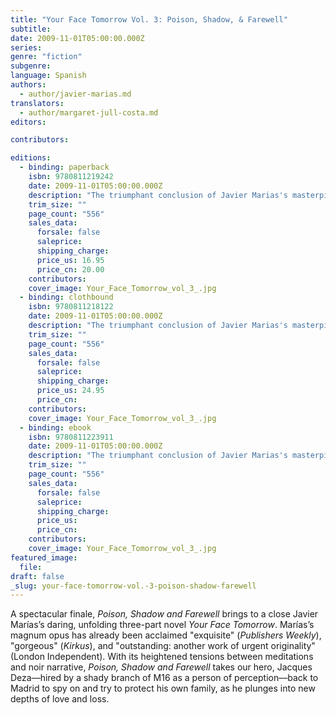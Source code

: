 ```yaml
---
title: "Your Face Tomorrow Vol. 3: Poison, Shadow, & Farewell"
subtitle:
date: 2009-11-01T05:00:00.000Z
series:
genre: "fiction"
subgenre:
language: Spanish
authors:
  - author/javier-marias.md
translators:
  - author/margaret-jull-costa.md
editors:

contributors:

editions:
  - binding: paperback
    isbn: 9780811219242
    date: 2009-11-01T05:00:00.000Z
    description: "The triumphant conclusion of Javier Marias's masterpiece Your Face Tomorrow is at last available as a paperback. "
    trim_size: ""
    page_count: "556"
    sales_data:
      forsale: false
      saleprice:
      shipping_charge:
      price_us: 16.95
      price_cn: 20.00
    contributors:
    cover_image: Your_Face_Tomorrow_vol_3_.jpg
  - binding: clothbound
    isbn: 9780811218122
    date: 2009-11-01T05:00:00.000Z
    description: "The triumphant conclusion of Javier Marias's masterpiece Your Face Tomorrow is at last available as a paperback. "
    trim_size: ""
    page_count: "556"
    sales_data:
      forsale: false
      saleprice:
      shipping_charge:
      price_us: 24.95
      price_cn:
    contributors:
    cover_image: Your_Face_Tomorrow_vol_3_.jpg
  - binding: ebook
    isbn: 9780811223911
    date: 2009-11-01T05:00:00.000Z
    description: "The triumphant conclusion of Javier Marias's masterpiece Your Face Tomorrow is at last available as a paperback. "
    trim_size: ""
    page_count: "556"
    sales_data:
      forsale: false
      saleprice:
      shipping_charge:
      price_us:
      price_cn:
    contributors:
    cover_image: Your_Face_Tomorrow_vol_3_.jpg
featured_image:
  file:
draft: false
_slug: your-face-tomorrow-vol.-3-poison-shadow-farewell
---
```


A spectacular finale, _Poison, Shadow and Farewell_ brings to a close Javier Marías’s daring, unfolding three-part novel _Your Face Tomorrow_. Marías’s magnum opus has already been acclaimed "exquisite" (_Publishers Weekly_), "gorgeous" (_Kirkus_), and "outstanding: another work of urgent originality" (London Independent). With its heightened tensions between meditations and noir narrative, _Poison, Shadow and Farewell_ takes our hero, Jacques Deza––hired by a shady branch of M16 as a person of perception––back to Madrid to spy on and try to protect his own family, as he plunges into new depths of love and loss.

